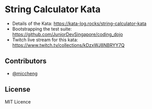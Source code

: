 # String Calculator Kata

- Details of the Kata: <https://kata-log.rocks/string-calculator-kata>
- Bootstrapping the test suite: <https://github.com/JuniorDevSingapore/coding_dojo>
- Twitch live stream for this kata: <https://www.twitch.tv/collections/kDzxWJ8NBRYY7Q>

## Contributors

- [@miccheng](https://github.com/miccheng)

## License

MIT Licence
